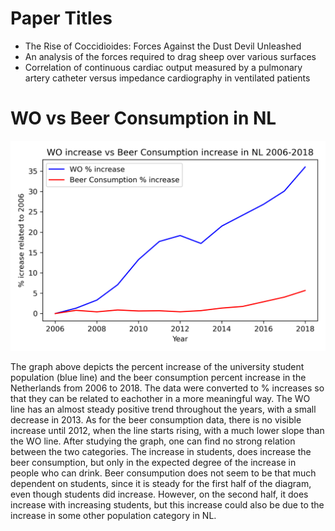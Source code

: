 # Paper Titles
* The Rise of Coccidioides: Forces Against the Dust Devil Unleashed
* An analysis of the forces required to drag sheep over various surfaces
* Correlation of continuous cardiac output measured by a pulmonary artery catheter versus impedance cardiography in ventilated patients

# WO vs Beer Consumption in NL
![WO vs Beer Consumption in NL](plot.png)

The graph above depicts the percent increase of the university student population (blue line) and the beer consumption percent increase in the Netherlands from 2006 to 2018. The data were converted to % increases so that they can be related to eachother in a more meaningful way. The WO line has an almost steady positive trend throughout the years, with a small decrease in 2013. As for the beer consumption data, there is no visible increase until 2012, when the line starts rising, with a much lower slope than the WO line. After studying the graph, one can find no strong relation between the two categories. The increase in students, does increase the beer consumption, but only in the expected degree of the increase in people who can drink. Beer consumpution does not seem to be that much dependent on students, since it is steady for the first half of the diagram, even though students did increase. However, on the second half, it does increase with increasing students, but this increase could also be due to the increase in some other population category in NL.